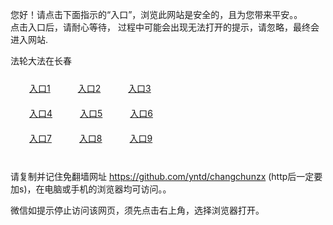 您好！请点击下面指示的“入口”，浏览此网站是安全的，且为您带来平安。。 <br/>
点击入口后，请耐心等待， 过程中可能会出现无法打开的提示，请忽略，最终会进入网站. </br>

法轮大法在长春<br/>
<div style="padding:10px"><a style="margin:20px" target="_blank" href="https://dmz71x2uwsyue.cloudfront.net/2Qpsp?ogozilcl" id="ccLink1" rel="nofollow">入口1</a> <a target="_blank" style="margin:20px" href="https://d3uswt1y0upyy5.cloudfront.net/2Qpsp?ppilch" id="ccLink2" rel="nofollow">入口2</a> <a style="margin:20px" target="_blank" href="https://d3jnvfvhiod7gg.cloudfront.net/2Qpsp?nhtnxhyy" id="ccLink3" rel="nofollow">入口3</a></div>

<div style="padding:10px" ><a style="margin:20px" target="_blank" href="https://dmz71x2uwsyue.cloudfront.net/2Qpsp?ogozilcl" id="ccLink4" rel="nofollow">入口4</a> <a style="margin:20px" href="https://d3uswt1y0upyy5.cloudfront.net/2Qpsp?ppilch" target="_blank" id="ccLink5" rel="nofollow">入口5</a> <a style="margin:20px" href="https://d3jnvfvhiod7gg.cloudfront.net/2Qpsp?nhtnxhyy" target="_blank" id="ccLink6" rel="nofollow">入口6</a></div>

<div style="padding:10px"><a style="margin:20px" target="_blank" href="https://dmz71x2uwsyue.cloudfront.net/2Qpsp?ogozilcl" id="ccLink7" rel="nofollow">入口7</a> <a style="margin:20px" href="https://d3uswt1y0upyy5.cloudfront.net/2Qpsp?ppilch" target="_blank" id="ccLink8" rel="nofollow">入口8</a> <a style="margin:20px" target="_blank" href="https://d3jnvfvhiod7gg.cloudfront.net/2Qpsp?nhtnxhyy" id="ccLink9" rel="nofollow">入口9</a></div>

<br/>



请复制并记住免翻墙网址 https://github.com/yntd/changchunzx (http后一定要加s)，在电脑或手机的浏览器均可访问。。<br/>

微信如提示停止访问该网页，须先点击右上角，选择浏览器打开。
